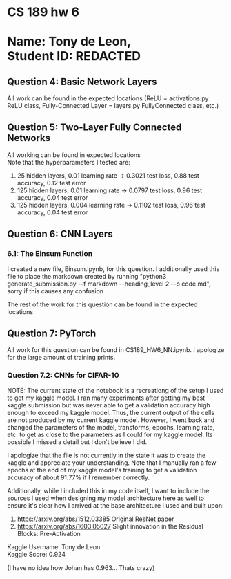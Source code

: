 # CS 189 hw 6 <br><br> Name: Tony de Leon, <br>  Student ID: REDACTED

## Question 4: Basic Network Layers

All work can be found in the expected locations 
(ReLU = activations.py ReLU class, Fully-Connected Layer = layers.py FullyConnected class, etc.)

## Question 5: Two-Layer Fully Connected Networks

All working can be found in expected locations <br>
Note that the hyperparameters I tested are: <br>
1. 25 hidden layers, 0.01 learning rate $\longrightarrow$ 0.3021 test loss, 0.88 test accuracy, 0.12 test error
2. 125 hidden layers, 0.01 learning rate $\longrightarrow$ 0.0797 test loss, 0.96 test accuracy, 0.04 test error
3. 125 hidden layers, 0.004 learning rate $\longrightarrow$ 0.1102 test loss, 0.96 test accuracy, 0.04 test error

## Question 6: CNN Layers

### 6.1: The Einsum Function

I created a new file, Einsum.ipynb, for this question. I additionally used this file to place the markdown created by running "python3 generate_submission.py --f markdown  --heading_level 2 --o code.md", sorry if this causes any confusion

The rest of the work for this question can be found in the expected locations

## Question 7: PyTorch

All work for this question can be found in CS189_HW6_NN.ipynb. I apologize for the large amount of training prints.

### Question 7.2: CNNs for CIFAR-10

NOTE: The current state of the notebook is a recreationg of the setup I used to get my kaggle model. I ran many experiments after getting my best kaggle submission but was never able to get a validation accuracy high enough to exceed my kaggle model. Thus, the current output of the cells are not produced by my current kaggle model. However, I went back and changed the parameters of the model, transforms, epochs, learning rate, etc. to get as close to the parameters as I could for my kaggle model. Its possible I missed a detail but I don't believe I did.

I apologize that the file is not currently in the state it was to create the kaggle and appreciate your understanding. Note that I manually ran a few epochs at the end of my kaggle model's training to get a validation accuracy of about 91.77% if I remember correctly.

Additionally, while I included this in my code itself, I want to include the sources I used when designing my model architecture here as well to ensure it's clear how I arrived at the base architecture I used and built upon:
1. https://arxiv.org/abs/1512.03385 Original ResNet paper
2. https://arxiv.org/abs/1603.05027 Slight innovation in the Residual Blocks: Pre-Activation


Kaggle Username: Tony de Leon <br>
Kaggle Score: 0.924 

(I have no idea how Johan has 0.963... Thats crazy)
